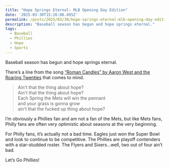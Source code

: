 ```yaml
---
title: "Hope Springs Eternal: MLB Opening Day Edition"
date: '2025-03-30T15:26:06.495Z'
permalink: /posts/2025/03/30/hope-springs-eternal-mlb-opening-day-edition/index.html
description: "Baseball season has begun and hope springs eternal."
tags:
  - Baseball
  - Phillies
  - Hope
  - Sports
---
```

Baseball season has begun and hope springs eternal.
<!-- excerpt -->

There’s a line from the song [“Roman Candles” by Aaron West and the Roaring Twenties](https://www.youtube.com/watch?v=PAtNg8hl4Eo) that comes to mind.

<blockquote>
Ain't that the thing about hope?<br />
Ain't that the thing about hope?<br />
Each Spring the Mets will win the pennant<br />
and your grass is gonna grow<br />
ain’t that the fucked up thing about hope?
</blockquote>

I’m obviously a Phillies fan and am not a fan of the Mets, but like Mets fans, Philly fans are often very optimistic about seasons at the very beginning.

For Philly fans, it’s actually not a bad time. Eagles just won the Super Bowl and look to continue to be competitive. The Phillies are playoff contenders with a star-studded roster. The Flyers and Sixers...well, two out of four ain’t bad.

Let’s Go Phillies!